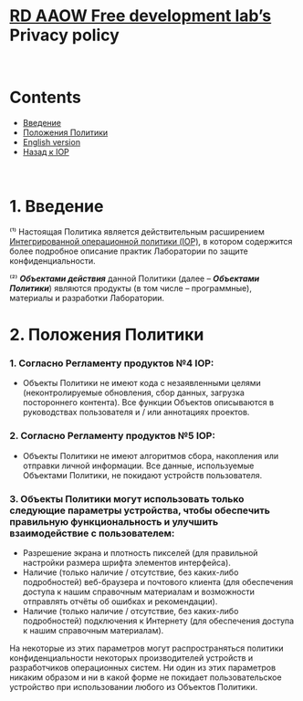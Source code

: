 # [RD AAOW Free development lab’s](https://adslbarxatov.github.io/DPArray/ru) Privacy policy

&nbsp;



# Contents
- [Введение](#section)
- [Положения Политики](#section-1)
- [English version](https://adslbarxatov.github.io/IOP/privacy)
- [Назад к IOP](https://adslbarxatov.github.io/IOP/ru)

&nbsp;



# 1. Введение

⁽¹⁾ Настоящая Политика является действительным расширением [Интегрированной операционной политики (IOP)](https://adslbarxatov.github.io/IOP/ru),
в котором содержится более подробное описание практик Лаборатории по защите конфиденциальности.

⁽²⁾ ***Объектами действия*** данной Политики (далее – ***Объектами Политики***) являются продукты (в том числе – программные),
материалы и разработки Лаборатории.



# 2. Положения Политики

### 1. Согласно Регламенту продуктов №4 IOP:
- Объекты Политики не имеют кода с незаявленными целями (неконтролируемые обновления, сбор данных, загрузка постороннего
  контента). Все функции Объектов описываются в руководствах пользователя и / или аннотациях проектов.

### 2. Согласно Регламенту продуктов №5 IOP:
- Объекты Политики не имеют алгоритмов сбора, накопления или отправки личной информации. Все данные, используемые Объектами Политики,
  не покидают устройств пользователя.

### 3. Объекты Политики могут использовать только следующие параметры устройства, чтобы обеспечить правильную функциональность и улучшить взаимодействие с пользователем:
- Разрешение экрана и плотность пикселей (для правильной настройки размера шрифта элементов интерфейса).
- Наличие (только наличие / отсутствие, без каких-либо подробностей) веб-браузера и почтового клиента (для обеспечения доступа
  к нашим справочным материалам и возможности отправлять отчёты об ошибках и рекомендации).
- Наличие (только наличие / отсутствие, без каких-либо подробностей) подключения к Интернету (для обеспечения доступа к нашим справочным материалам).

На некоторые из этих параметров могут распространяться политики конфиденциальности некоторых производителей устройств и разработчиков операционных систем.
Ни один из этих параметров никаким образом и ни в какой форме не покидает пользовательское устройство при использовании любого из Объектов Политики.

